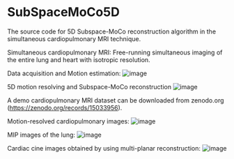 # SubSpaceMoCo5D
The source code for 5D Subspace-MoCo reconstruction algorithm in the simultaneous cardiopulmonary MRI technique.

Simultaneous cardiopulmonary MRI: Free-running simultaneous imaging of the entire lung and heart with isotropic resolution.

Data acquisition and Motion estimation:
![image](https://github.com/user-attachments/assets/8f42cfcb-b5b5-4406-b3c6-d9f148f79df0)

5D motion resolving and Subspace-MoCo reconstruction
![image](https://github.com/user-attachments/assets/89aa09f4-fb4f-4623-bbe4-4b746cddd06c)

A demo cardiopulmonary MRI dataset can be downloaded from zenodo.org (https://zenodo.org/records/15033956).

Motion-resolved cardiopulmonary images:
![image](https://github.com/user-attachments/assets/b6d08148-b335-421f-8c39-4487af0c7e3e)

MIP images of the lung:
![image](https://github.com/user-attachments/assets/54b3b4f1-3b6b-4208-a8f4-8f994196a510)

Cardiac cine images obtained by using multi-planar reconstruction:
![image](https://github.com/user-attachments/assets/59a72b03-55b5-4d89-94ef-a491c0a3e9be)

